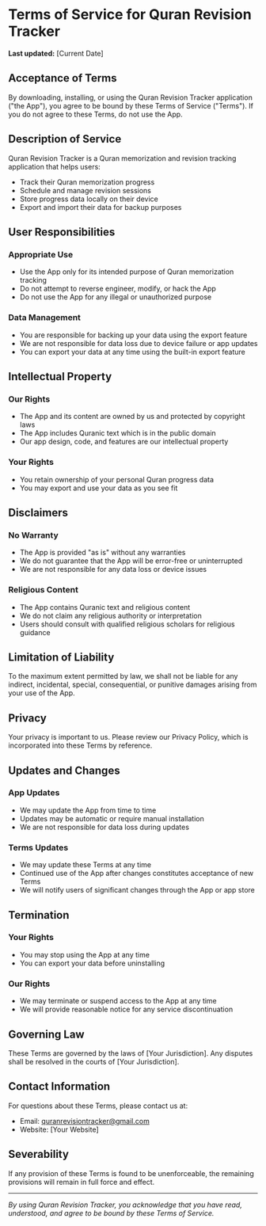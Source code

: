 # Terms of Service for Quran Revision Tracker

**Last updated:** [Current Date]

## Acceptance of Terms

By downloading, installing, or using the Quran Revision Tracker application ("the App"), you agree to be bound by these Terms of Service ("Terms"). If you do not agree to these Terms, do not use the App.

## Description of Service

Quran Revision Tracker is a Quran memorization and revision tracking application that helps users:
- Track their Quran memorization progress
- Schedule and manage revision sessions
- Store progress data locally on their device
- Export and import their data for backup purposes

## User Responsibilities

### Appropriate Use
- Use the App only for its intended purpose of Quran memorization tracking
- Do not attempt to reverse engineer, modify, or hack the App
- Do not use the App for any illegal or unauthorized purpose

### Data Management
- You are responsible for backing up your data using the export feature
- We are not responsible for data loss due to device failure or app updates
- You can export your data at any time using the built-in export feature

## Intellectual Property

### Our Rights
- The App and its content are owned by us and protected by copyright laws
- The App includes Quranic text which is in the public domain
- Our app design, code, and features are our intellectual property

### Your Rights
- You retain ownership of your personal Quran progress data
- You may export and use your data as you see fit

## Disclaimers

### No Warranty
- The App is provided "as is" without any warranties
- We do not guarantee that the App will be error-free or uninterrupted
- We are not responsible for any data loss or device issues

### Religious Content
- The App contains Quranic text and religious content
- We do not claim any religious authority or interpretation
- Users should consult with qualified religious scholars for religious guidance

## Limitation of Liability

To the maximum extent permitted by law, we shall not be liable for any indirect, incidental, special, consequential, or punitive damages arising from your use of the App.

## Privacy

Your privacy is important to us. Please review our Privacy Policy, which is incorporated into these Terms by reference.

## Updates and Changes

### App Updates
- We may update the App from time to time
- Updates may be automatic or require manual installation
- We are not responsible for data loss during updates

### Terms Updates
- We may update these Terms at any time
- Continued use of the App after changes constitutes acceptance of new Terms
- We will notify users of significant changes through the App or app store

## Termination

### Your Rights
- You may stop using the App at any time
- You can export your data before uninstalling

### Our Rights
- We may terminate or suspend access to the App at any time
- We will provide reasonable notice for any service discontinuation

## Governing Law

These Terms are governed by the laws of [Your Jurisdiction]. Any disputes shall be resolved in the courts of [Your Jurisdiction].

## Contact Information

For questions about these Terms, please contact us at:
- Email: quranrevisiontracker@gmail.com
- Website: [Your Website]

## Severability

If any provision of these Terms is found to be unenforceable, the remaining provisions will remain in full force and effect.

---

*By using Quran Revision Tracker, you acknowledge that you have read, understood, and agree to be bound by these Terms of Service.* 